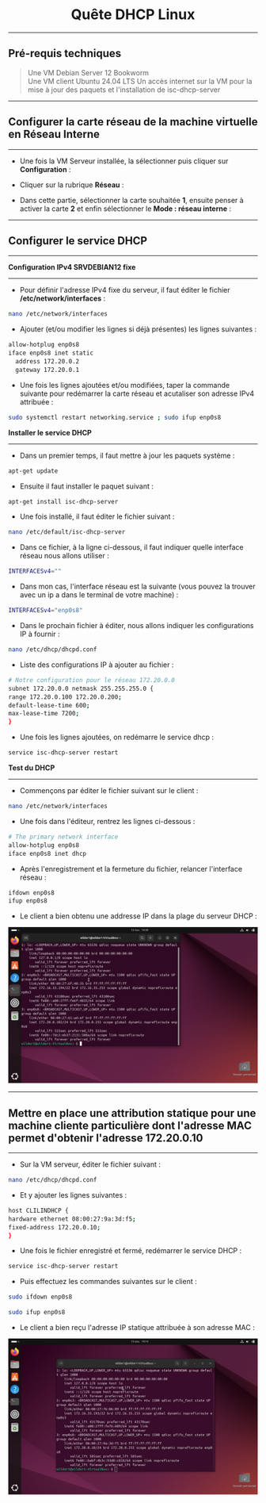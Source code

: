<div align="center"><H1> Quête DHCP Linux </H1></div>

_________________
## Pré-requis techniques

> Une VM Debian Server 12 Bookworm  
> Une VM client Ubuntu 24.04 LTS
> Un accès internet sur la VM pour la mise à jour des paquets et l'installation de isc-dhcp-server  

_________________
## Configurer la carte réseau de la machine virtuelle en Réseau Interne
_________________

- Une fois la VM Serveur installée, la sélectionner puis cliquer sur **Configuration** :


- Cliquer sur la rubrique **Réseau** :


- Dans cette partie, sélectionner la carte souhaitée **1**, ensuite penser à activer la carte **2** et enfin sélectionner le **Mode : réseau interne** :

_________________
## Configurer le service DHCP
_________________

**Configuration IPv4 SRVDEBIAN12 fixe**
_________________

- Pour définir l'adresse IPv4 fixe du serveur, il faut éditer le fichier **/etc/network/interfaces** :

```bash
nano /etc/network/interfaces
```

- Ajouter (et/ou modifier les lignes si déjà présentes) les lignes suivantes :

```bash
allow-hotplug enp0s8
iface enp0s8 inet static
  address 172.20.0.2
  gateway 172.20.0.1
```

- Une fois les lignes ajoutées et/ou modifiées, taper la commande suivante pour redémarrer la carte réseau et acutaliser son adresse IPv4 attribuée :

```bash
sudo systemctl restart networking.service ; sudo ifup enp0s8
```

**Installer le service DHCP**
_________________

- Dans un premier temps, il faut mettre à jour les paquets système :

```bash
apt-get update  
```

- Ensuite il faut installer le paquet suivant :

```bash
apt-get install isc-dhcp-server
```

- Une fois installé, il faut éditer le fichier suivant :

```bash
nano /etc/default/isc-dhcp-server
```

- Dans ce fichier, à la ligne ci-dessous, il faut indiquer quelle interface réseau nous allons utiliser :

```bash
INTERFACESv4=""
```

- Dans mon cas, l'interface réseau est la suivante (vous pouvez la trouver avec un ip a dans le terminal de votre machine) :

```bash
INTERFACESv4="enp0s8"
```

- Dans le prochain fichier à éditer, nous allons indiquer les configurations IP à fournir :

```bash
nano /etc/dhcp/dhcpd.conf
```

- Liste des configurations IP à ajouter au fichier :

```bash
# Notre configuration pour le réseau 172.20.0.0
subnet 172.20.0.0 netmask 255.255.255.0 {
range 172.20.0.100 172.20.0.200;
default-lease-time 600;
max-lease-time 7200;
}
```

- Une fois les lignes ajoutées, on redémarre le service dhcp :

```bash
service isc-dhcp-server restart
```

**Test du DHCP**
_________________

- Commençons par éditer le fichier suivant sur le client :

```bash
nano /etc/network/interfaces
```

- Une fois dans l'éditeur, rentrez les lignes ci-dessous :

```bash
# The primary network interface
allow-hotplug enp0s8
iface enp0s8 inet dhcp
```

- Après l'enregistrement et la fermeture du fichier, relancer l'interface réseau :

```bash
ifdown enp0s8
ifup enp0s8
```

- Le client a bien obtenu une addresse IP dans la plage du serveur DHCP :

![IP_PAR_DHCP](https://github.com/Skchaper/DHCPLinux/blob/main/PHOTOS_QUETE_DHCP_LINUX/IP_A/IP_PAR_DHCP.png)


_________________
## Mettre en place une attribution statique pour une machine cliente particulière dont l'adresse MAC permet d'obtenir l'adresse 172.20.0.10
_________________

- Sur la VM serveur, éditer le fichier suivant :

```bash
nano /etc/dhcp/dhcpd.conf
```

- Et y ajouter les lignes suivantes :

```bash
host CLILINDHCP {
hardware ethernet 08:00:27:9a:3d:f5;
fixed-address 172.20.0.10;
}
```

- Une fois le fichier enregistré et fermé, redémarrer le service DHCP : 

```bash
service isc-dhcp-server restart
```

- Puis effectuez les commandes suivantes sur le client : 

```bash
sudo ifdown enp0s8
```
```bash
sudo ifup enp0s8
```

- Le client a bien reçu l'adresse IP statique attribuée à son adresse MAC :

![IP_PAR_MAC.png](https://github.com/Skchaper/DHCPLinux/blob/main/PHOTOS_QUETE_DHCP_LINUX/IP_A/IP_PAR_MAC.png)
